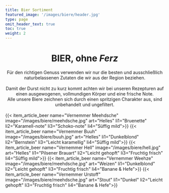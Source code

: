 ```yaml
---
title: Bier Sortiment
featured_image: '/images/biere/header.jpg'
type: page
omit_header_text: true
toc: true
weight: 2
---
```


<center>
<h1>BIER, ohne <i>Ferz</i></h1>
Für den richtigen Genuss verwenden wir nur die besten und ausschließlich naturbelassenen Zutaten die wir aus der Region beziehen. 
</br></br>Damit der Durst nicht zu kurz kommt achten wir bei unseren Rezepturen auf einen ausgewogenen, vollmundigen Körper und eine frische Note. <br>Alle unsere Biere zeichnen sich durch einen spritzigen Charakter aus, sind unbehandelt und ungefiltert.
</center>
</br>
{{< item_article_beer name="Vernemmer Meehdsche" image="/images/biere/meehdsche.jpg" art="Helles" li1="Bruenette" li2="Karamell-note" li3="Schoko-note" li4="Süffig mild">}}
{{< item_article_beer name="Vernemmer Buuh" image="/images/biere/buuh.jpg" art="Helles" li1="Dunkelblond" li2="Bernstein" li3="Leicht karamellig" li4="Süffig mild">}}
{{< item_article_beer name="Vernemmer Hell" image="/images/biere/hell.jpg" art="Helles" li1="Pilsener Brauart" li2="Leicht gehopft" li3="Fruchtig frisch" li4="Süffig mild">}}
{{< item_article_beer name="Vernemmer Weehze"  image="/images/biere/meehdsche.jpg" art="Weizen" li1="Dunkelblond" li2="Leicht gehopft" li3="Fruchtig frisch" li4="Banane & Hefe">}}
{{< item_article_beer name="Vernemmer Urstoff" image="/images/biere/meehdsche.jpg" art="Stout" li1="Dunkel" li2="Leicht gehopft" li3="Fruchtig frisch" li4="Banane & Hefe">}}
